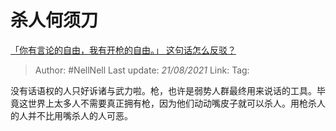 # 杀人何须刀
[「你有言论的自由，我有开枪的自由。」 这句话怎么反驳？](https://www.zhihu.com/question/19637970/answer/12476878)

> Author: #NellNell 
> Last update: *21/08/2021* 
> Link:
> Tag: 

没有话语权的人只好诉诸与武力啦。枪，也许是弱势人群最终用来说话的工具。毕竟这世界上太多人不需要真正拥有枪，因为他们动动嘴皮子就可以杀人。用枪杀人的人并不比用嘴杀人的人可恶。
